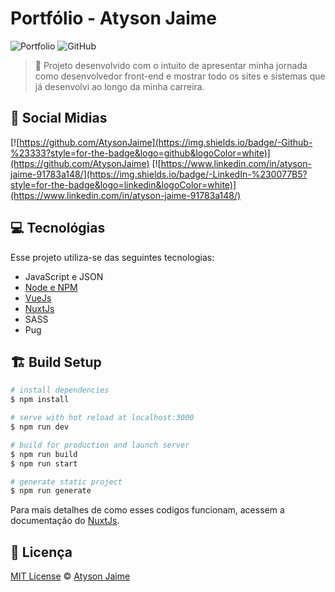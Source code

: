 # Portfólio - Atyson Jaime

![Portfolio](https://img.shields.io/badge/Atysonjaime-Portfólio-green)
![GitHub](https://img.shields.io/github/license/Atysonjaime/atysonjaime.github.io)

> 📖 Projeto desenvolvido com o intuito de apresentar minha jornada como desenvolvedor front-end e mostrar todo os sites e sistemas que já desenvolvi ao longo da minha carreira.

## 📱 Social Midias

[![https://github.com/AtysonJaime](https://img.shields.io/badge/-Github-%23333?style=for-the-badge&logo=github&logoColor=white)](https://github.com/AtysonJaime)
[![https://www.linkedin.com/in/atyson-jaime-91783a148/](https://img.shields.io/badge/-LinkedIn-%230077B5?style=for-the-badge&logo=linkedin&logoColor=white)](https://www.linkedin.com/in/atyson-jaime-91783a148/)

## 💻 Tecnológias

Esse projeto utiliza-se das seguintes tecnologias:

- JavaScript e JSON
- [Node e NPM](https://nodejs.org/en/)
- [VueJs](vuejs.org/)
- [NuxtJs](https://nuxtjs.org)
- SASS
- Pug

## 🏗️ Build Setup

```bash
# install dependencies
$ npm install

# serve with hot reload at localhost:3000
$ npm run dev

# build for production and launch server
$ npm run build
$ npm run start

# generate static project
$ npm run generate
```

Para mais detalhes de como esses codigos funcionam, acessem a documentação do [NuxtJs](https://nuxtjs.org).

## 📝 Licença

[MIT License](https://github.com/AtysonJaime/AtysonJaime.github.io/blob/master/LICENCE) © [Atyson Jaime](https://atysonjaime.github.io)
